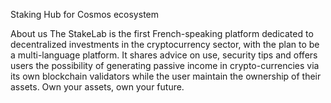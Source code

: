 Staking Hub for Cosmos ecosystem

About us
The StakeLab is the first French-speaking platform dedicated to decentralized investments in the cryptocurrency sector, with the plan to be a multi-language platform.
It shares advice on use, security tips and offers users the possibility of generating passive income in crypto-currencies via its own blockchain validators while the user maintain the ownership of their assets.
Own your assets, own your future.

